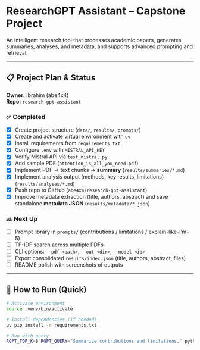 # ResearchGPT Assistant – Capstone Project

An intelligent research tool that processes academic papers, generates summaries, analyses, and metadata, and supports advanced prompting and retrieval.

---

## 📋 Project Plan & Status

**Owner:** Ibrahim (abe4x4)  
**Repo:** `research-gpt-assistant`

### ✅ Completed
- [x] Create project structure (`data/`, `results/`, `prompts/`)
- [x] Create and activate virtual environment with `uv`
- [x] Install requirements from `requirements.txt`
- [x] Configure `.env` with `MISTRAL_API_KEY`
- [x] Verify Mistral API via `test_mistral.py`
- [x] Add sample PDF (`attention_is_all_you_need.pdf`)
- [x] Implement PDF → text chunks → **summary** (`results/summaries/*.md`)
- [x] Implement analysis output (methods, key results, limitations) (`results/analyses/*.md`)
- [x] Push repo to GitHub (`abe4x4/research-gpt-assistant`)
- [x] Improve metadata extraction (title, authors, abstract) and save standalone **metadata JSON** (`results/metadata/*.json`)

### 🔜 Next Up
- [ ] Prompt library in `prompts/` (contributions / limitations / explain-like-I’m-5)
- [ ] TF-IDF search across multiple PDFs
- [ ] CLI options: `--pdf <path>`, `--out <dir>`, `--model <id>`
- [ ] Export consolidated `results/index.json` (title, authors, abstract, files)
- [ ] README polish with screenshots of outputs

---

## 🧪 How to Run (Quick)

```bash
# Activate environment
source .venv/bin/activate

# Install dependencies (if needed)
uv pip install -r requirements.txt

# Run with query
RGPT_TOP_K=8 RGPT_QUERY="Summarize contributions and limitations." python main.py

